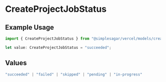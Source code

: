 # CreateProjectJobStatus

## Example Usage

```typescript
import { CreateProjectJobStatus } from "@simplesagar/vercel/models/createprojectop.js";

let value: CreateProjectJobStatus = "succeeded";
```

## Values

```typescript
"succeeded" | "failed" | "skipped" | "pending" | "in-progress"
```